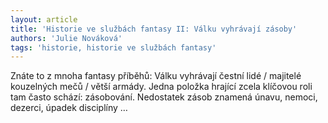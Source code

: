 ```yaml
---
layout: article
title: 'Historie ve službách fantasy II: Válku vyhrávají zásoby'
authors: 'Julie Nováková'
tags: 'historie, historie ve službách fantasy'
---
```


Znáte to z mnoha fantasy příběhů: Válku
vyhrávají čestní lidé / majitelé kouzelných
mečů / větší armády. Jedna položka hrající
zcela klíčovou roli tam často schází: zásobování.
Nedostatek zásob znamená únavu,
nemoci, dezerci, úpadek disciplíny …
